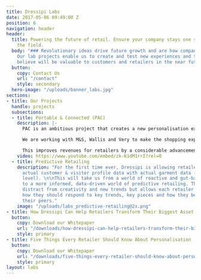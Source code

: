 ```yaml
---
title: Dressipi Labs
date: 2017-05-06 09:49:00 Z
position: 6
navigation: header
header:
  title: Powering the future of retail. Ensure your company stays one step ahead of
    the field.
  body: "### Revolutionary ideas drive future growth and are how companies stay relevant.
    Our lab projects enable us to create and test new experiences and tools that we
    believe will be valuable to customers and retailers in the near future."
  button:
    copy: Contact Us
    url: "/contact"
    style: secondary
  hero-image: "/uploads/banner_labs.jpg"
sections:
- title: Our Projects
  handle: projects
  subsections:
  - title: Portable & Connected (PAC)
    description: |-
      PAC is an ambitious project that creates a new personalisation experience instore and centralises a customer's data from across channels and retailers in a single place.

      We are working with M&S, Wallis and Very to make the shopping experience better by offering advice and recommendations aligned with how the customer wants to shop.

      This improves revenues for retailers by a considerable advancement in the quality of predictions of what a shopper is most likely to buy and keep.
    video: https://www.youtube.com/embed/zk-K1dM1rrI?rel=0
  - title: Predictive Retailing
    description: "For the first time ever, Dressipi is allowing retailers to connect
      actual customer & visitor profile data with actual garment data (at the feature
      level). \n\nThis will take us from a world of reactive and gut-based retailing
      to a more informed, data-driven world of predictive retailing. This does not
      distract from creativity and new trends but allows each retailer to better predict
      how they should respond to key trends, key pieces and how they benchmark against
      their peers."
    image: "/uploads/labs_predictive-retailing@2x.png"
- title: How Dressipi Can Help Retailers Transform Their Biggest Asset
  button:
    copy: Download our Whitepaper
    url: "/downloads/how-dressipi-can-help-retailers-transform-their-biggest-asset-whitepaper/"
    style: primary
- title: Five Things Every Retailer Should Know About Personalisation
  button:
    copy: Download our Whitepaper
    url: "/downloads/five-things-every-retailer-should-know-about-personalisation-whitepaper/"
    style: primary
layout: labs
---
```


